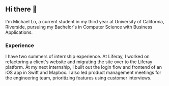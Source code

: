 ## Hi there 👋 
I'm Michael Lo, a current student in my third year at University of California, Riverside, pursuing my Bachelor's in Computer Science with Business Applications.

### Experience
I have two summers of internship experience. At Liferay, I worked on refactoring a client's website and migrating the site over to the Liferay platform. At my next internship, I built out the login flow and frontend of an iOS app in Swift and Mapbox. I also led product management meetings for the engineering team, prioritizing features using customer interviews.
